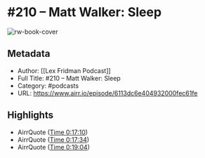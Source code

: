 # #210 – Matt Walker: Sleep

![rw-book-cover](https://lexfridman.com/wordpress/wp-content/uploads/powerpress/artwork_3000-230.png)

## Metadata
- Author: [[Lex Fridman Podcast]]
- Full Title: #210 – Matt Walker: Sleep
- Category: #podcasts
- URL: https://www.airr.io/episode/6113dc6e404932000fec61fe

## Highlights
- AirrQuote ([Time 0:17:10](https://www.airr.io/quote/613231d48c08ad000f68b274))
- AirrQuote ([Time 0:17:34](https://www.airr.io/quote/613231d4fc4941000eb90891))
- AirrQuote ([Time 0:19:04](https://www.airr.io/quote/613231fcfc4941000eb90baf))
